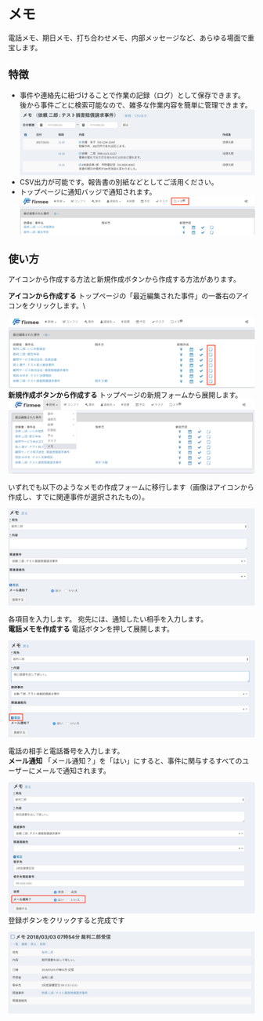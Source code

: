 # メモ

電話メモ、期日メモ、打ち合わせメモ、内部メッセージなど、あらゆる場面で重宝します。

## 特徴

* 事件や連絡先に紐づけることで作業の記録（ログ）として保存できます。\
  後から事件ごとに検索可能なので、雑多な作業内容を簡単に管理できます。\
  &#x20;![](<../.gitbook/assets/スクリーンショット 2018-03-03 午前7.18.24.png>)
* CSV出力が可能です。報告書の別紙などとしてご活用ください。
* トップページに通知バッジで通知されます。 ![](../.gitbook/assets/メモ通知バッジ.png)

## 使い方

アイコンから作成する方法と新規作成ボタンから作成する方法があります。

**アイコンから作成する** トップページの「最近編集された事件」の一番右のアイコンをクリックします。\


![](../.gitbook/assets/メモ作成アイコン.png) \
&#x20;**新規作成ボタンから作成する** トップページの新規フォームから展開します。 ![](<../.gitbook/assets/スクリーンショット 2018-03-03 午前8.04.53.png>)

いずれでも以下のようなメモの作成フォームに移行します（画像はアイコンから作成し、すでに関連事件が選択されたもの）。

![](<../.gitbook/assets/スクリーンショット 2018-03-03 午前7.37.57.png>)

各項目を入力します。 宛先には、通知したい相手を入力します。 \
&#x20;**電話メモを作成する** 電話ボタンを押して展開します。

![](../.gitbook/assets/電話を展開.png)

電話の相手と電話番号を入力します。 \
&#x20;**メール通知** 「メール通知？」を「はい」にすると、事件に関与するすべてのユーザーにメールで通知されます。

![](../.gitbook/assets/メール通知.png) \
&#x20;登録ボタンをクリックすると完成です

![](<../.gitbook/assets/スクリーンショット 2018-03-03 午前7.54.48.png>)
